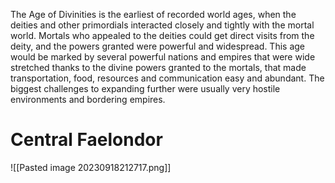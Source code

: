 The Age of Divinities is the earliest of recorded world ages, when the deities and other primordials interacted closely and tightly with the mortal world. Mortals who appealed to the deities could get direct visits from the deity, and the powers granted were powerful and widespread. This age would be marked by several powerful nations and empires that were wide stretched thanks to the divine powers granted to the mortals, that made transportation, food, resources and communication easy and abundant. The biggest challenges to expanding further were usually very hostile environments and bordering empires.

# Central Faelondor


![[Pasted image 20230918212717.png]]